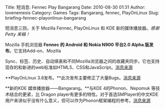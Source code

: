 Title: 短消息: Fennec Play Bangarang
Date: 2010-08-30 01:31
Author: lovenemesis
Category: Games
Tags: Bangarang, fennec, PlayOnLinux
Slug: briefing-fennec-playonlinux-bangarang

短消息三则，关于 Mozilla Fennec, PlayOnLinux 和 KDE
新的媒体播放器。*感谢 Petty 来稿！*

Mozilla 手机浏览器 **Fennec 的 Android 和 Nokia N900 平台2.0 Alpha
版发布**。它支持Add-on、Mozilla  

Sync、标签、历史、自动填表和不同Mozilla浏览器之间的收藏夹同步。它也支持现存的和新进的web标准如HTML5、CSS和JavaScript。[消息来源](http://www.linuxpromagazine.com/Online/News/Mozilla-Releases-Fennec-Alpha-for-Android-and-Nokia-N900)

**PlayOnLinux
3.8发布。**此次发布主要修正了大量Bugs。[消息来源](http://www.wine-reviews.net/wine-reviews/playonlinux/playonlinux-38-has-been-released.html)

**新的KDE 媒体播放器——Bangarang。**与KDE 4的Phonon、Nepomuk
等技术结合的更紧，比 Dragon
player有更多的特性。对于首选SMPlayer的中文KDE用户来讲似乎没有什么意义，但可以作为Phonon框架编程的参考。[消息来源](http://linuxcrunch.com/content/bangarang-new-kde-media-player)
